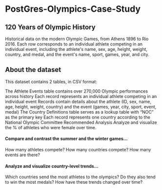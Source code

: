 # PostGres-Olympics-Case-Study

## 120 Years of Olympic History
Historical data on the modern Olympic Games, from Athens 1896 to Rio 2016. Each row corresponds to an individual athlete competing in an individual event, including the athlete's name, sex, age, height, weight, country, and medal, and the event's name, sport, games, year, and city.

## About the dataset
This dataset contains 2 tables, in CSV format:

The Athlete Events table contains over 270,000 Olympic performances across history
Each record represents an individual athlete competing in an individual event
Records contain details about the athlete (ID, sex, name, age, height, weight, country) and the event (games, year, city, sport, event, medal)
The Country Definitions table serves as a lookup table with “NOC” as the primary key
Each record represents one country according to the National Olympic Committee
Recommended Analysis
Analyze and visualize the % of athletes who were female over time.

#### Compare and contrast the summer and the winter games...

How many athletes compete?
How many countries compete?
How many events are there?
#### Analyze and visualize country-level trends...
Which countries send the most athletes to the olympics?
Do they also tend to win the most medals?
How have these trends changed over time?


